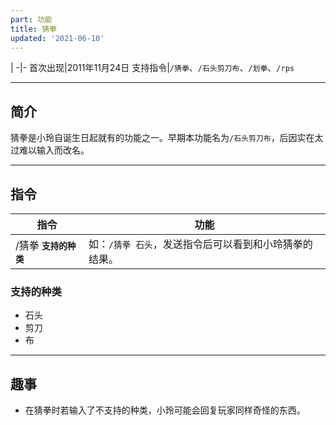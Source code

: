 ```yaml
---
part: 功能
title: 猜拳
updated: '2021-06-10'
---
```


 |
-|-
首次出现|2011年11月24日
支持指令|`/猜拳`、`/石头剪刀布`、`/划拳`、`/rps`

---

## 简介

猜拳是小玲自诞生日起就有的功能之一。早期本功能名为`/石头剪刀布`，后因实在太过难以输入而改名。

---

## 指令

指令|功能
---|---
/猜拳 **`支持的种类`**|如：`/猜拳 石头`，发送指令后可以看到和小玲猜拳的结果。

### 支持的种类

- 石头
- 剪刀
- 布

---

## 趣事

- 在猜拳时若输入了不支持的种类，小玲可能会回复玩家同样奇怪的东西。